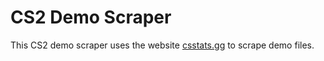 # CS2 Demo Scraper

This CS2 demo scraper uses the website [csstats.gg](https://csstats.gg/) to scrape demo files.
